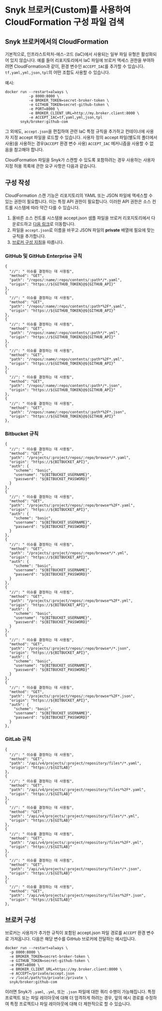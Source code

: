 # Snyk 브로커(Custom)를 사용하여 CloudFormation 구성 파일 검색

## Snyk 브로커에서의 CloudFormation

기본적으로, 인프라스트럭처-애스-코드 (IaC)에서 사용되는 일부 파일 유형은 활성화되어 있지 않습니다. 예를 들어 리포지토리에서 IaC 파일에 브로커 액세스 권한을 부여하려면 CloudFormation과 같이, 환경 변수인 `ACCEPT_IAC`를 추가할 수 있습니다. `tf,yaml,yml,json,tpl`의 어떤 조합도 사용할 수 있습니다.

예시:

```
docker run --restart=always \
           -p 8000:8000 \
           -e BROKER_TOKEN=secret-broker-token \
           -e GITHUB_TOKEN=secret-github-token \
           -e PORT=8000 \
           -e BROKER_CLIENT_URL=http://my.broker.client:8000 \
           -e ACCEPT_IAC=tf,yaml,yml,json,tpl
       snyk/broker:github-com
```

그 외에도, `accept.json`을 편집하여 관련 IaC 특정 규칙을 추가하고 컨테이너에 사용자 지정 accept 파일을 로드할 수 있습니다. 사용자 정의 accept 파일(별도의 폴더에서 사용)을 사용하는 경우(`ACCEPT` 환경 변수 사용) `ACCEPT_IAC` 메커니즘을 사용할 수 없음을 참고해야 합니다.

CloudFormation 파일을 Snyk가 스캔할 수 있도록 포함하려는 경우 사용하는 사용자 지정 허용 목록에 관한 요구 사항은 다음과 같습니다.

## 구성 작성

CloudFormation 스캔 기능은 리포지토리의 YAML 또는 JSON 파일에 액세스할 수 있는 권한이 필요합니다. 이는 특정 API 권한이 필요합니다. 이러한 API 권한은 소스 컨트롤 시스템에 따라 약간 다를 수 있습니다.

1. 올바른 소스 컨트롤 시스템용 accept.json 샘플 파일을 브로커 리포지토리에서 다운로드하고 [다음 링크](https://github.com/snyk/broker/tree/master/client-templates)로 이동합니다.
2. 파일을 `accept.json`로 이름을 바꾸고 JSON 파일의 **private** 배열에 필요에 맞는 규칙을 추가합니다.
3. [브로커 구성 지침](detecting-cloudformation-configuration-files-using-snyk-broker-custom.md#configuring-broker)을 따릅니다.

### GitHub 및 GitHub Enterprise 규칙

```
{
  "//": " 이슈를 결정하는 데 사용됨",
  "method": "GET",
  "path": "/repos/:name/:repo/contents/:path*/*.yaml",
  "origin": "https://${GITHUB_TOKEN}@${GITHUB_API}"
},
{
  "//": " 이슈를 결정하는 데 사용됨",
  "method": "GET",
  "path": "/repos/:name/:repo/contents/:path*%2F*.yaml",
  "origin": "https://${GITHUB_TOKEN}@${GITHUB_API}"
},
{
  "//": " 이슈를 결정하는 데 사용됨",
  "method": "GET",
  "path": "/repos/:name/:repo/contents/:path*/*.yml",
  "origin": "https://${GITHUB_TOKEN}@${GITHUB_API}"
},
{
  "//": " 이슈를 결정하는 데 사용됨",
  "method": "GET",
  "path": "/repos/:name/:repo/contents/:path*%2F*.yml",
  "origin": "https://${GITHUB_TOKEN}@${GITHUB_API}"
},
{
  "//": " 이슈를 결정하는 데 사용됨",
  "method": "GET",
  "path": "/repos/:name/:repo/contents/:path*/*.json",
  "origin": "https://${GITHUB_TOKEN}@${GITHUB_API}"
},
{
  "//": " 이슈를 결정하는 데 사용됨",
  "method": "GET",
  "path": "/repos/:name/:repo/contents/:path*%2F*.json",
  "origin": "https://${GITHUB_TOKEN}@${GITHUB_API}"
},
```

### Bitbucket 규칙

```
{
  "//": " 이슈를 결정하는 데 사용됨",
  "method": "GET",
  "path": "/projects/:project/repos/:repo/browse*/*.yaml",
  "origin": "https://${BITBUCKET_API}",
  "auth": {
    "scheme": "basic",
    "username": "${BITBUCKET_USERNAME}",
    "password": "${BITBUCKET_PASSWORD}"
  }
},
{
  "//": " 이슈를 결정하는 데 사용됨",
  "method": "GET",
  "path": "/projects/:project/repos/:repo/browse*%2F*.yaml",
  "origin": "https://${BITBUCKET_API}",
  "auth": {
    "scheme": "basic",
    "username": "${BITBUCKET_USERNAME}",
    "password": "${BITBUCKET_PASSWORD}"
  }
},
{
  "//": " 이슈를 결정하는 데 사용됨",
  "method": "GET",
  "path": "/projects/:project/repos/:repo/browse*/*.yml",
  "origin": "https://${BITBUCKET_API}",
  "auth": {
    "scheme": "basic",
    "username": "${BITBUCKET_USERNAME}",
    "password": "${BITBUCKET_PASSWORD}"
  }
},
{
  "//": " 이슈를 결정하는 데 사용됨",
  "method": "GET",
  "path": "/projects/:project/repos/:repo/browse*%2F*.yml",
  "origin": "https://${BITBUCKET_API}",
  "auth": {
    "scheme": "basic",
    "username": "${BITBUCKET_USERNAME}",
    "password": "${BITBUCKET_PASSWORD}"
  }
},
{
  "//": " 이슈를 결정하는 데 사용됨",
  "method": "GET",
  "path": "/projects/:project/repos/:repo/browse*/*.json",
  "origin": "https://${BITBUCKET_API}",
  "auth": {
    "scheme": "basic",
    "username": "${BITBUCKET_USERNAME}",
    "password": "${BITBUCKET_PASSWORD}"
  }
},
{
  "//": " 이슈를 결정하는 데 사용됨",
  "method": "GET",
  "path": "/projects/:project/repos/:repo/browse*%2F*.json",
  "origin": "https://${BITBUCKET_API}",
  "auth": {
    "scheme": "basic",
    "username": "${BITBUCKET_USERNAME}",
    "password": "${BITBUCKET_PASSWORD}"
  }
},
```

### GitLab 규칙

```
{
  "//": " 이슈를 결정하는 데 사용됨",
  "method": "GET",
  "path": "/api/v4/projects/:project/repository/files*/*.yaml",
  "origin": "https://${GITLAB}"
},
{
  "//": " 이슈를 결정하는 데 사용됨",
  "method": "GET",
  "path": "/api/v4/projects/:project/repository/files*%2F*.yaml",
  "origin": "https://${GITLAB}"
},
{
  "//": " 이슈를 결정하는 데 사용됨",
  "method": "GET",
  "path": "/api/v4/projects/:project/repository/files*/*.yml",
  "origin": "https://${GITLAB}"
},
{
  "//": " 이슈를 결정하는 데 사용됨",
  "method": "GET",
  "path": "/api/v4/projects/:project/repository/files*%2F*.yml",
  "origin": "https://${GITLAB}"
},
{
  "//": " 이슈를 결정하는 데 사용됨",
  "method": "GET",
  "path": "/api/v4/projects/:project/repository/files*/*.json",
  "origin": "https://${GITLAB}"
},
{
  "//": " 이슈를 결정하는 데 사용됨",
  "method": "GET",
  "path": "/api/v4/projects/:project/repository/files*%2F*.json",
  "origin": "https://${GITLAB}"
},
```

## 브로커 구성

브로커는 사용자가 추가한 규칙이 포함된 accept.json 파일 경로를 `ACCEPT` 환경 변수로 가져옵니다. 다음은 해당 변수를 GitHub 브로커에 전달하는 예시입니다.

```
docker run --restart=always \
  -p 8000:8000 \
  -e BROKER_TOKEN=secret-broker-token \
  -e GITHUB_TOKEN=secret-github-token \
  -e PORT=8000 \
  -e BROKER_CLIENT_URL=https://my.broker.client:8000 \
  -e ACCEPT=/private/accept.json
  -v /local/path/to/private:/private \
  snyk/broker:github-com
```

이러면 Snyk가 `.yaml`, `.yml`, 또는 `.json` 파일에 대한 쿼리 수행이 가능해집니다. 특정 프로젝트 또는 파일 레이아웃에 대해 더 엄격하게 하려는 경우, 앞의 예시 경로를 수정하여 특정 프로젝트나 파일 레이아웃에 대해 더 제한적으로 할 수 있습니다.